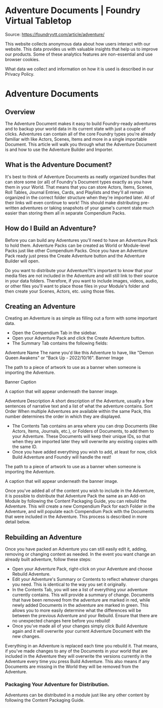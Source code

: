 # Adventure Documents | Foundry Virtual Tabletop

Source: https://foundryvtt.com/article/adventure/

This website collects anonymous data about how users interact with our website. This data provides us with 
        valuable insights that help us to improve our products. Some of these analytics features are non-essential 
        and use browser cookies.

What data we collect and information on how it is used is described in our 
        Privacy Policy.


# Adventure Documents


## 


## Overview

The Adventure Document makes it easy to build Foundry-ready adventures and to backup your world data in its current state with just a couple of clicks. Adventures can contain all of the core Foundry types you're already familiar with like Actors, Scenes, Items and more in a single importable Document. This article will walk you through what the Adventure Document is and how to use the Adventure Builder and Importer.


## What is the Adventure Document?

It's best to think of Adventure Documents as neatly organized bundles that can store some (or all) of Foundry's Document types exactly as you have them in your World. That means that you can store Actors, Items, Scenes, Roll Tables, Journal Entries, Cards, and Playlists and they'll all remain organized in the correct folder structure when they're imported later. All of their links will even continue to work! This should make distributing pre-written adventures or taking snapshots of your game's current state much easier than storing them all in separate Compendium Packs.


## How do I Build an Adventure?

Before you can build any Adventures you'll need to have an Adventure Pack to hold them. Adventure Packs can be created as World or Module-level Packs just like other Compendium Packs. Once you have an Adventure Pack ready just press the  Create Adventure button and the Adventure Builder will open.

Do you want to distribute your Adventure?It's important to know that your media files are not included in the Adventure and will still link to their source in your data folders. Therefore, if you want to include images, videos, audio, or other files you'll want to place those files in your Module's folder and then create your Scenes, Actors, etc. using those files.


## Creating an Adventure

Creating an Adventure is as simple as filling out a form with some important data.

- Open the   Compendium Tab in the sidebar.
- Open your Adventure Pack and click the  Create Adventure button.
- The  Summary Tab contains the following fields:

Adventure Name
The name you'd like this Adventure to have, like "Demon Queen Awakens" or "Back Up - 2022/10/16".
Banner Image

The path to a piece of artwork to use as a banner when someone is importing the Adventure.

Banner Caption

A caption that will appear underneath the banner image.

Adventure Description
A short description of the Adventure, usually a few sentences of narrative text and a list of what the adventure contains.
Sort Order
When multiple Adventures are available within the same Pack, this number determines the order in which they are displayed.
- The  Contents Tab contains an area where you can drop Documents (like Actors, Items, Journals, etc.), or Folders of Documents, to add them to your Adventure. These Documents will keep their unique IDs, so that when they are imported later they will overwrite any existing copies with the same ID.
- Once you have added everything you wish to add, at least for now, click  Build Adventure and Foundry will handle the rest!

The path to a piece of artwork to use as a banner when someone is importing the Adventure.

A caption that will appear underneath the banner image.

Once you've added all of the content you wish to include in the Adventure, it is possible to distribute that Adventure Pack the same as an Add-on Module by following the Content Packaging Guide, you can rebuild the Adventure. This will create a new Compendium Pack for each Folder in the Adventure, and will populate each Compendium Pack with the Documents that were included in the Adventure. This process is described in more detail below.


## Rebuilding an Adventure

Once you have packed an Adventure you can still easily edit it, adding, removing or changing content as needed. In the event you want change an already built adventure, follow these steps:

- Open your Adventure Pack, right-click on your Adventure and choose  Rebuild Adventure.
- Edit your Adventure's  Summary or  Contents to reflect whatever changes you need. This is identical to the way you set it originally.
- In the  Contents Tab, you will see a list of everything your adventure currently contains. This will provide a summary of change. Documents that have been removed from the adventure are marked in red, while newly added Documents in the adventure are marked in green. This allows you to more easily determine what the differences will be between the previous Adventure and your Rebuild. Ensure that there are no unexpected changes here before you rebuild!
- Once you've made all of your changes simply click  Build Adventure again and it will overwrite your current Adventure Document with the new changes.

Everything in an Adventure is replaced each time you rebuild it. That means, if you've made changes to any of the Documents in your world that are included in the Adventure they will overwrite the versions currently in the Adventure every time you press  Build Adventure. This also means if any Documents are missing in the World they will be removed from the Adventure.


### Packaging Your Adventure for Distribution.

Adventures can be distributed in a module just like any other content by following the Content Packaging Guide.

